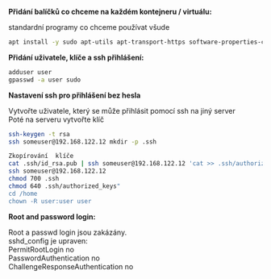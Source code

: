 **Přidání balíčků co chceme na každém kontejneru / virtuálu:**

standardní programy co chceme používat všude

```bash
apt install -y sudo apt-utils apt-transport-https software-properties-common htop net-tools wget curl gnupg zip unzip lsb-release apt-utils ca-certificates debian-keyring
```

**Přidání uživatele, klíče a ssh přihlášení:**

```bash
adduser user
gpasswd -a user sudo
```

**Nastavení ssh pro přihlášení bez hesla**

Vytvořte uživatele, který se může přihlásit pomocí ssh na jiný server  
Poté na serveru vytvořte klíč

```bash
ssh-keygen -t rsa
ssh someuser@192.168.122.12 mkdir -p .ssh
```

```bash
Zkopírování  klíče
cat .ssh/id_rsa.pub | ssh someuser@192.168.122.12 'cat >> .ssh/authorized_keys'
ssh someuser@192.168.122.12 
chmod 700 .ssh
chmod 640 .ssh/authorized_keys"
cd /home
chown -R user:user user
```

**Root and password login:**

Root a passwd login jsou zakázány.  
sshd_config je upraven:  
PermitRootLogin no  
PasswordAuthentication no  
ChallengeResponseAuthentication no
